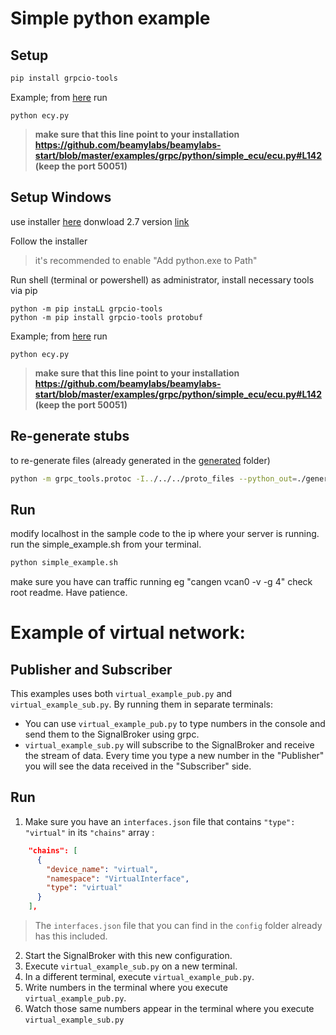 # Simple python example

## Setup
```bash
pip install grpcio-tools
```

Example; from [here](simple_ecu/) run
```
python ecy.py
```

> **make sure that this line point to your installation https://github.com/beamylabs/beamylabs-start/blob/master/examples/grpc/python/simple_ecu/ecu.py#L142 (keep the port 50051)**

## Setup Windows
use installer [here](https://www.python.org/downloads/release/python-2718/) donwload 2.7 version [link](https://www.python.org/ftp/python/2.7.18/python-2.7.18.msi)

Follow the installer
> it's recommended to enable "Add python.exe to Path"

Run shell (terminal or powershell) as administrator, install necessary tools via pip
```
python -m pip instaLL grpcio-tools
python -m pip install grpcio-tools protobuf
```
Example; from [here](simple_ecu/) run
```
python ecy.py
```

> **make sure that this line point to your installation https://github.com/beamylabs/beamylabs-start/blob/master/examples/grpc/python/simple_ecu/ecu.py#L142 (keep the port 50051)**


## Re-generate stubs

to re-generate files (already generated in the [generated](generated/) folder)

```bash
python -m grpc_tools.protoc -I../../../proto_files --python_out=./generated --grpc_python_out=./generated ../../../proto_files/*
```

## Run
modify localhost in the sample code to the ip where your server is running.
run the simple_example.sh from your terminal.
```bash
python simple_example.sh
```

make sure you have can traffic running eg "cangen vcan0  -v -g 4" check root readme. Have patience.

# Example of virtual network: 
## Publisher and Subscriber
This examples uses both `virtual_example_pub.py` and `virtual_example_sub.py`.
By running them in separate terminals:
* You can use `virtual_example_pub.py` to type numbers in the console and send them to the SignalBroker using grpc.
* `virtual_example_sub.py` will subscribe to the SignalBroker and receive the stream of data. Every time you type a new number in the "Publisher" you will see the data received in the "Subscriber" side.

## Run
1. Make sure you have an `interfaces.json` file that contains `"type": "virtual"` in its `"chains"` array :
```json
    "chains": [
      {
        "device_name": "virtual",
        "namespace": "VirtualInterface",
        "type": "virtual"
      }
    ],
  ```
  > The `interfaces.json` file that you can find in the `config` folder already has this included.

2. Start the SignalBroker with this new configuration.
3. Execute `virtual_example_sub.py` on a new terminal.
4. In a different terminal, execute `virtual_example_pub.py`.
5. Write numbers in the terminal where you execute `virtual_example_pub.py`.
6. Watch those same numbers appear in the terminal where you execute `virtual_example_sub.py`
